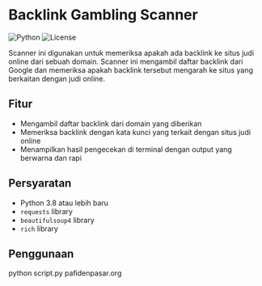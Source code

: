 # Backlink Gambling Scanner

![Python](https://img.shields.io/badge/Python-3.8+-blue)
![License](https://img.shields.io/badge/License-MIT-green)

Scanner ini digunakan untuk memeriksa apakah ada backlink ke situs judi online dari sebuah domain. Scanner ini mengambil daftar backlink dari Google dan memeriksa apakah backlink tersebut mengarah ke situs yang berkaitan dengan judi online.

## Fitur

- Mengambil daftar backlink dari domain yang diberikan
- Memeriksa backlink dengan kata kunci yang terkait dengan situs judi online
- Menampilkan hasil pengecekan di terminal dengan output yang berwarna dan rapi

## Persyaratan

- Python 3.8 atau lebih baru
- `requests` library
- `beautifulsoup4` library
- `rich` library

## Penggunaan

python script.py pafidenpasar.org
